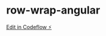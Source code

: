 # row-wrap-angular

[Edit in Codeflow ⚡️](https://stackblitz.com/~/github.com/alexonaci/row-wrap-angular)